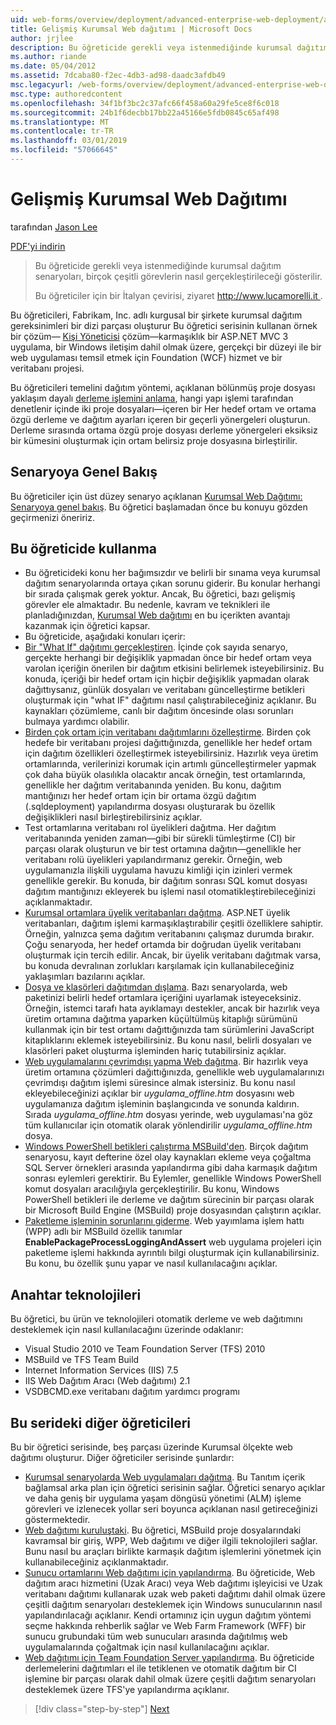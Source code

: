 ```yaml
---
uid: web-forms/overview/deployment/advanced-enterprise-web-deployment/advanced-enterprise-web-deployment
title: Gelişmiş Kurumsal Web dağıtımı | Microsoft Docs
author: jrjlee
description: Bu öğreticide gerekli veya istenmediğinde kurumsal dağıtım senaryoları, birçok çeşitli görevlerin nasıl gerçekleştirileceği gösterilir. Bir İtalyan translati için...
ms.author: riande
ms.date: 05/04/2012
ms.assetid: 7dcaba80-f2ec-4db3-ad98-daadc3afdb49
msc.legacyurl: /web-forms/overview/deployment/advanced-enterprise-web-deployment/advanced-enterprise-web-deployment
msc.type: authoredcontent
ms.openlocfilehash: 34f1bf3bc2c37afc66f458a60a29fe5ce8f6c018
ms.sourcegitcommit: 24b1f6decbb17bb22a45166e5fdb0845c65af498
ms.translationtype: MT
ms.contentlocale: tr-TR
ms.lasthandoff: 03/01/2019
ms.locfileid: "57066645"
---
```

<a name="advanced-enterprise-web-deployment"></a>Gelişmiş Kurumsal Web Dağıtımı
====================
tarafından [Jason Lee](https://github.com/jrjlee)

[PDF'yi indirin](https://msdnshared.blob.core.windows.net/media/MSDNBlogsFS/prod.evol.blogs.msdn.com/CommunityServer.Blogs.Components.WeblogFiles/00/00/00/63/56/8130.DeployingWebAppsInEnterpriseScenarios.pdf)

> Bu öğreticide gerekli veya istenmediğinde kurumsal dağıtım senaryoları, birçok çeşitli görevlerin nasıl gerçekleştirileceği gösterilir.
> 
> Bu öğreticiler için bir İtalyan çevirisi, ziyaret [ http://www.lucamorelli.it ](http://www.lucamorelli.it).


Bu öğreticileri, Fabrikam, Inc. adlı kurgusal bir şirkete kurumsal dağıtım gereksinimleri bir dizi parçası oluşturur Bu öğretici serisinin kullanan örnek bir çözüm&#x2014; [Kişi Yöneticisi](../web-deployment-in-the-enterprise/the-contact-manager-solution.md) çözüm&#x2014;karmaşıklık bir ASP.NET MVC 3 uygulama, bir Windows iletişim dahil olmak üzere, gerçekçi bir düzeyi ile bir web uygulaması temsil etmek için Foundation (WCF) hizmet ve bir veritabanı projesi.

Bu öğreticileri temelini dağıtım yöntemi, açıklanan bölünmüş proje dosyası yaklaşım dayalı [derleme işlemini anlama](../web-deployment-in-the-enterprise/understanding-the-build-process.md), hangi yapı işlemi tarafından denetlenir içinde iki proje dosyaları&#x2014;içeren bir Her hedef ortam ve ortama özgü derleme ve dağıtım ayarları içeren bir geçerli yönergeleri oluşturun. Derleme sırasında ortama özgü proje dosyası derleme yönergeleri eksiksiz bir kümesini oluşturmak için ortam belirsiz proje dosyasına birleştirilir.

## <a name="scenario-overview"></a>Senaryoya Genel Bakış

Bu öğreticiler için üst düzey senaryo açıklanan [Kurumsal Web Dağıtımı: Senaryoya genel bakış](../deploying-web-applications-in-enterprise-scenarios/enterprise-web-deployment-scenario-overview.md). Bu öğretici başlamadan önce bu konuyu gözden geçirmenizi öneririz.

## <a name="how-to-use-this-tutorial"></a>Bu öğreticide kullanma

- Bu öğreticideki konu her bağımsızdır ve belirli bir sınama veya kurumsal dağıtım senaryolarında ortaya çıkan sorunu giderir. Bu konular herhangi bir sırada çalışmak gerek yoktur. Ancak, Bu öğretici, bazı gelişmiş görevler ele almaktadır. Bu nedenle, kavram ve teknikleri ile planladığınızdan, [Kurumsal Web dağıtımı](../web-deployment-in-the-enterprise/web-deployment-in-the-enterprise.md) en bu içerikten avantajı kazanmak için öğretici kapsar.
- Bu öğreticide, aşağıdaki konuları içerir:
- [Bir "What If" dağıtımı gerçekleştiren](performing-a-what-if-deployment.md). İçinde çok sayıda senaryo, gerçekte herhangi bir değişiklik yapmadan önce bir hedef ortam veya varolan içeriğin önerilen bir dağıtım etkisini belirlemek isteyebilirsiniz. Bu konuda, içeriği bir hedef ortam için hiçbir değişiklik yapmadan olarak dağıttıysanız, günlük dosyaları ve veritabanı güncelleştirme betikleri oluşturmak için "what IF" dağıtımı nasıl çalıştırabileceğiniz açıklanır. Bu kaynakları çözümleme, canlı bir dağıtım öncesinde olası sorunları bulmaya yardımcı olabilir.
- [Birden çok ortam için veritabanı dağıtımlarını özelleştirme](customizing-database-deployments-for-multiple-environments.md). Birden çok hedefe bir veritabanı projesi dağıttığınızda, genellikle her hedef ortam için dağıtım özellikleri özelleştirmek isteyebilirsiniz. Hazırlık veya üretim ortamlarında, verilerinizi korumak için artımlı güncelleştirmeler yapmak çok daha büyük olasılıkla olacaktır ancak örneğin, test ortamlarında, genellikle her dağıtım veritabanında yeniden. Bu konu, dağıtım mantığınızı her hedef ortam için bir ortama özgü dağıtım (.sqldeployment) yapılandırma dosyası oluşturarak bu özellik değişiklikleri nasıl birleştirebilirsiniz açıklar.
- Test ortamlarına veritabanı rol üyelikleri dağıtma. Her dağıtım veritabanında yeniden zaman&#x2014;gibi bir sürekli tümleştirme (CI) bir parçası olarak oluşturun ve bir test ortamına dağıtın&#x2014;genellikle her veritabanı rolü üyelikleri yapılandırmanız gerekir. Örneğin, web uygulamanızla ilişkili uygulama havuzu kimliği için izinleri vermek genellikle gerekir. Bu konuda, bir dağıtım sonrası SQL komut dosyası dağıtım mantığınızı ekleyerek bu işlemi nasıl otomatikleştirebileceğinizi açıklanmaktadır.
- [Kurumsal ortamlara üyelik veritabanları dağıtma](deploying-membership-databases-to-enterprise-environments.md). ASP.NET üyelik veritabanları, dağıtım işlemi karmaşıklaştırabilir çeşitli özelliklere sahiptir. Örneğin, yalnızca şema dağıtım veritabanını çalışmaz durumda bırakır. Çoğu senaryoda, her hedef ortamda bir doğrudan üyelik veritabanı oluşturmak için tercih edilir. Ancak, bir üyelik veritabanı dağıtmak varsa, bu konuda devralınan zorlukları karşılamak için kullanabileceğiniz yaklaşımları bazılarını açıklar.
- [Dosya ve klasörleri dağıtımdan dışlama](excluding-files-and-folders-from-deployment.md). Bazı senaryolarda, web paketinizi belirli hedef ortamlara içeriğini uyarlamak isteyeceksiniz. Örneğin, istemci tarafı hata ayıklamayı destekler, ancak bir hazırlık veya üretim ortamına dağıtma yaparken küçültülmüş kitaplığı sürümünü kullanmak için bir test ortamı dağıttığınızda tam sürümlerini JavaScript kitaplıklarını eklemek isteyebilirsiniz. Bu konu nasıl, belirli dosyaları ve klasörleri paket oluşturma işleminden hariç tutabilirsiniz açıklar.
- [Web uygulamalarını çevrimdışı yapma Web dağıtma](taking-web-applications-offline-with-web-deploy.md). Bir hazırlık veya üretim ortamına çözümleri dağıttığınızda, genellikle web uygulamalarınızı çevrimdışı dağıtım işlemi süresince almak istersiniz. Bu konu nasıl ekleyebileceğinizi açıklar bir *uygulama\_offline.htm* dosyasını web uygulamanıza dağıtım işleminin başlangıcında ve sonunda kaldırın. Sırada *uygulama\_offline.htm* dosyası yerinde, web uygulaması'na göz tüm kullanıcılar için otomatik olarak yönlendirilir *uygulama\_offline.htm* dosya.
- [Windows PowerShell betikleri çalıştırma MSBuild'den](running-windows-powershell-scripts-from-msbuild-project-files.md). Birçok dağıtım senaryosu, kayıt defterine özel olay kaynakları ekleme veya çoğaltma SQL Server örnekleri arasında yapılandırma gibi daha karmaşık dağıtım sonrası eylemleri gerektirir. Bu Eylemler, genellikle Windows PowerShell komut dosyaları aracılığıyla gerçekleştirilir. Bu konu, Windows PowerShell betikleri ile derleme ve dağıtım sürecinin bir parçası olarak bir Microsoft Build Engine (MSBuild) proje dosyasından çalıştırın açıklar.
- [Paketleme işleminin sorunlarını giderme](troubleshooting-the-packaging-process.md). Web yayımlama işlem hattı (WPP) adlı bir MSBuild özellik tanımlar **EnablePackageProcessLoggingAndAssert** web uygulama projeleri için paketleme işlemi hakkında ayrıntılı bilgi oluşturmak için kullanabilirsiniz. Bu konu, bu özellik şunu yapar ve nasıl kullanılacağını açıklar.

## <a name="key-technologies"></a>Anahtar teknolojileri

Bu öğretici, bu ürün ve teknolojileri otomatik derleme ve web dağıtımını desteklemek için nasıl kullanılacağını üzerinde odaklanır:

- Visual Studio 2010 ve Team Foundation Server (TFS) 2010
- MSBuild ve TFS Team Build
- Internet Information Services (IIS) 7.5
- IIS Web Dağıtım Aracı (Web dağıtımı) 2.1
- VSDBCMD.exe veritabanı dağıtım yardımcı programı

## <a name="other-tutorials-in-this-series"></a>Bu serideki diğer öğreticileri

Bu bir öğretici serisinde, beş parçası üzerinde Kurumsal ölçekte web dağıtımı oluşturur. Diğer öğreticiler serisinde şunlardır:

- [Kurumsal senaryolarda Web uygulamaları dağıtma](../deploying-web-applications-in-enterprise-scenarios/deploying-web-applications-in-enterprise-scenarios.md). Bu Tanıtım içerik bağlamsal arka plan için öğretici serisinin sağlar. Öğretici senaryo açıklar ve daha geniş bir uygulama yaşam döngüsü yönetimi (ALM) işleme görevleri ve izlenecek yollar seri boyunca açıklanan nasıl getireceğinizi göstermektedir.
- [Web dağıtımı kuruluştaki](../web-deployment-in-the-enterprise/web-deployment-in-the-enterprise.md). Bu öğretici, MSBuild proje dosyalarındaki kavramsal bir giriş, WPP, Web dağıtımı ve diğer ilgili teknolojileri sağlar. Bunu nasıl bu araçları birlikte karmaşık dağıtım işlemlerini yönetmek için kullanabileceğiniz açıklanmaktadır.
- [Sunucu ortamlarını Web dağıtımı için yapılandırma](../configuring-server-environments-for-web-deployment/configuring-server-environments-for-web-deployment.md). Bu öğreticide, Web dağıtım aracı hizmetini (Uzak Aracı) veya Web dağıtımı işleyicisi ve Uzak veritabanı dağıtımı kullanarak uzak web paketi dağıtımı dahil olmak üzere çeşitli dağıtım senaryoları desteklemek için Windows sunucularının nasıl yapılandırılacağı açıklanır. Kendi ortamınız için uygun dağıtım yöntemi seçme hakkında rehberlik sağlar ve Web Farm Framework (WFF) bir sunucu grubundaki tüm web sunucuları arasında dağıtılmış web uygulamalarında çoğaltmak için nasıl kullanılacağını açıklar.
- [Web dağıtımı için Team Foundation Server yapılandırma](../configuring-team-foundation-server-for-web-deployment/configuring-team-foundation-server-for-web-deployment.md). Bu öğreticide derlemelerini dağıtımları el ile tetiklenen ve otomatik dağıtım bir CI işlemine bir parçası olarak dahil olmak üzere çeşitli dağıtım senaryoları desteklemek üzere TFS'ye yapılandırma açıklanır.

> [!div class="step-by-step"]
> [Next](performing-a-what-if-deployment.md)
